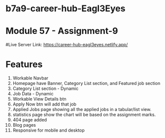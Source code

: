 # b7a9-career-hub-Eagl3Eyes
# Module 57 - Assignment-9


#Live Server Link: https://career-hub-eagl3eyes.netlify.app/


# Features
1. Workable Navbar
2. Homepage have Banner, Category List section, and Featured job section
3. Category List section - Dynamic
4. Job Data - Dynamic
5. Workable View Details btn
6. Apply Now btn will add that job
7. Applied Jobs page showing all the applied jobs in a tabular/list view.
8. statistics page show the chart will be based on the assignment marks.
9. 404 page added
10. Blog pages
11. Responsive for mobile and desktop
